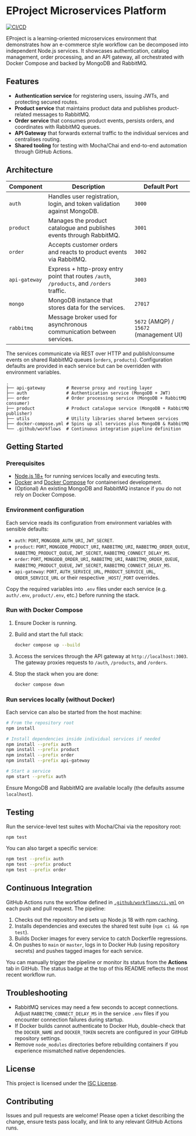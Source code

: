 # EProject Microservices Platform

[![CI/CD](https://github.com/Kettailor/EProject/actions/workflows/ci.yml/badge.svg)](https://github.com/Kettailor/EProject/actions/workflows/ci.yml)

EProject is a learning-oriented microservices environment that demonstrates how an e-commerce style workflow can be decomposed into independent Node.js services. It showcases authentication, catalog management, order processing, and an API gateway, all orchestrated with Docker Compose and backed by MongoDB and RabbitMQ.

## Features

- **Authentication service** for registering users, issuing JWTs, and protecting secured routes.
- **Product service** that maintains product data and publishes product-related messages to RabbitMQ.
- **Order service** that consumes product events, persists orders, and coordinates with RabbitMQ queues.
- **API Gateway** that forwards external traffic to the individual services and centralises routing.
- **Shared tooling** for testing with Mocha/Chai and end-to-end automation through GitHub Actions.

## Architecture

| Component | Description | Default Port |
| --- | --- | --- |
| `auth` | Handles user registration, login, and token validation against MongoDB. | `3000` |
| `product` | Manages the product catalogue and publishes events through RabbitMQ. | `3001` |
| `order` | Accepts customer orders and reacts to product events via RabbitMQ. | `3002` |
| `api-gateway` | Express + http-proxy entry point that routes `/auth`, `/products`, and `/orders` traffic. | `3003` |
| `mongo` | MongoDB instance that stores data for the services. | `27017` |
| `rabbitmq` | Message broker used for asynchronous communication between services. | `5672` (AMQP) / `15672` (management UI) |

The services communicate via REST over HTTP and publish/consume events on shared RabbitMQ queues (`orders`, `products`). Configuration defaults are provided in each service but can be overridden with environment variables.

```
.
├── api-gateway        # Reverse proxy and routing layer
├── auth               # Authentication service (MongoDB + JWT)
├── order              # Order processing service (MongoDB + RabbitMQ consumer)
├── product            # Product catalogue service (MongoDB + RabbitMQ publisher)
├── utils              # Utility libraries shared between services
├── docker-compose.yml # Spins up all services plus MongoDB & RabbitMQ
└── .github/workflows  # Continuous integration pipeline definition
```

## Getting Started

### Prerequisites

- [Node.js 18+](https://nodejs.org/) for running services locally and executing tests.
- [Docker](https://www.docker.com/) and [Docker Compose](https://docs.docker.com/compose/) for containerised development.
- (Optional) An existing MongoDB and RabbitMQ instance if you do not rely on Docker Compose.

### Environment configuration

Each service reads its configuration from environment variables with sensible defaults:

- `auth`: `PORT`, `MONGODB_AUTH_URI`, `JWT_SECRET`.
- `product`: `PORT`, `MONGODB_PRODUCT_URI`, `RABBITMQ_URI`, `RABBITMQ_ORDER_QUEUE`, `RABBITMQ_PRODUCT_QUEUE`, `JWT_SECRET`, `RABBITMQ_CONNECT_DELAY_MS`.
- `order`: `PORT`, `MONGODB_ORDER_URI`, `RABBITMQ_URI`, `RABBITMQ_ORDER_QUEUE`, `RABBITMQ_PRODUCT_QUEUE`, `JWT_SECRET`, `RABBITMQ_CONNECT_DELAY_MS`.
- `api-gateway`: `PORT`, `AUTH_SERVICE_URL`, `PRODUCT_SERVICE_URL`, `ORDER_SERVICE_URL` or their respective `_HOST`/`_PORT` overrides.

Copy the required variables into `.env` files under each service (e.g. `auth/.env`, `product/.env`, etc.) before running the stack.

### Run with Docker Compose

1. Ensure Docker is running.
2. Build and start the full stack:

   ```bash
   docker compose up --build
   ```

3. Access the services through the API gateway at `http://localhost:3003`. The gateway proxies requests to `/auth`, `/products`, and `/orders`.

4. Stop the stack when you are done:

   ```bash
   docker compose down
   ```

### Run services locally (without Docker)

Each service can also be started from the host machine:

```bash
# From the repository root
npm install

# Install dependencies inside individual services if needed
npm install --prefix auth
npm install --prefix product
npm install --prefix order
npm install --prefix api-gateway

# Start a service
npm start --prefix auth
```

Ensure MongoDB and RabbitMQ are available locally (the defaults assume `localhost`).

## Testing

Run the service-level test suites with Mocha/Chai via the repository root:

```bash
npm test
```

You can also target a specific service:

```bash
npm test --prefix auth
npm test --prefix product
npm test --prefix order
```

## Continuous Integration

GitHub Actions runs the workflow defined in [`.github/workflows/ci.yml`](.github/workflows/ci.yml) on each push and pull request. The pipeline:

1. Checks out the repository and sets up Node.js 18 with npm caching.
2. Installs dependencies and executes the shared test suite (`npm ci && npm test`).
3. Builds Docker images for every service to catch Dockerfile regressions.
4. On pushes to `main` or `master`, logs in to Docker Hub (using repository secrets) and pushes tagged images for each service.

You can manually trigger the pipeline or monitor its status from the **Actions** tab in GitHub. The status badge at the top of this README reflects the most recent workflow run.

## Troubleshooting

- RabbitMQ services may need a few seconds to accept connections. Adjust `RABBITMQ_CONNECT_DELAY_MS` in the service `.env` files if you encounter connection failures during startup.
- If Docker builds cannot authenticate to Docker Hub, double-check that the `DOCKER_NAME` and `DOCKER_TOKEN` secrets are configured in your GitHub repository settings.
- Remove `node_modules` directories before rebuilding containers if you experience mismatched native dependencies.

## License

This project is licensed under the [ISC License](LICENSE).

## Contributing

Issues and pull requests are welcome! Please open a ticket describing the change, ensure tests pass locally, and link to any relevant GitHub Actions runs.
